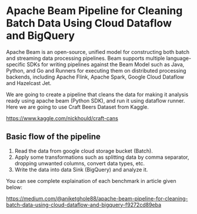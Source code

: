 # Apache Beam Pipeline for Cleaning Batch Data Using Cloud Dataflow and BigQuery
Apache Beam is an open-source, unified model for constructing both batch and streaming data processing pipelines. Beam supports multiple language-specific SDKs for writing pipelines against the Beam Model such as Java, Python, and Go and Runners for executing them on distributed processing backends, including Apache Flink, Apache Spark, Google Cloud Dataflow and Hazelcast Jet.

We are going to create a pipeline that cleans the data for making it analysis ready using apache beam (Python SDK), and run it using dataflow runner. Here we are going to use Craft Beers Dataset from Kaggle.

https://www.kaggle.com/nickhould/craft-cans

## Basic flow of the pipeline 

1. Read the data from google cloud storage bucket (Batch). 
2. Apply some transformations such as splitting data by comma separator, dropping unwanted columns, convert data types, etc.
3. Write the data into data Sink (BigQuery) and analyze it.

You can see complete explaination of each benchmark in article given below:

https://medium.com/@aniketghole88/apache-beam-pipeline-for-cleaning-batch-data-using-cloud-dataflow-and-bigquery-f9272cd89eba
